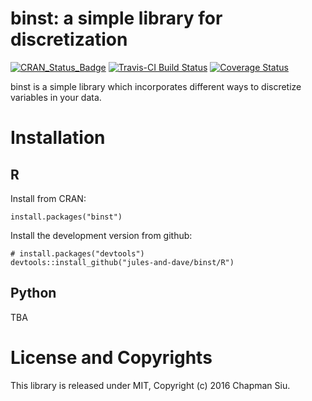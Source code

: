 binst: a simple library for discretization
==========================================

[![CRAN_Status_Badge](http://www.r-pkg.org/badges/version/binst)](http://cran.r-project.org/package=binst)
[![Travis-CI Build Status](https://travis-ci.org/Jules-and-Dave/binst.svg?branch=master)](https://travis-ci.org/Jules-and-Dave/binst)
[![Coverage Status](http://codecov.io/github/Jules-and-Dave/binst/coverage.svg?branch=master)](http://codecov.io/github/Jules-and-Dave/binst?branch=master)

binst is a simple library which incorporates different ways to discretize variables in your data.

Installation
============

R
-

Install from CRAN:

    install.packages("binst")

Install the development version from github:

    # install.packages("devtools")
    devtools::install_github("jules-and-dave/binst/R")
    
Python
------

TBA


License and Copyrights
======================

This library is released under MIT, Copyright (c) 2016 Chapman Siu.
